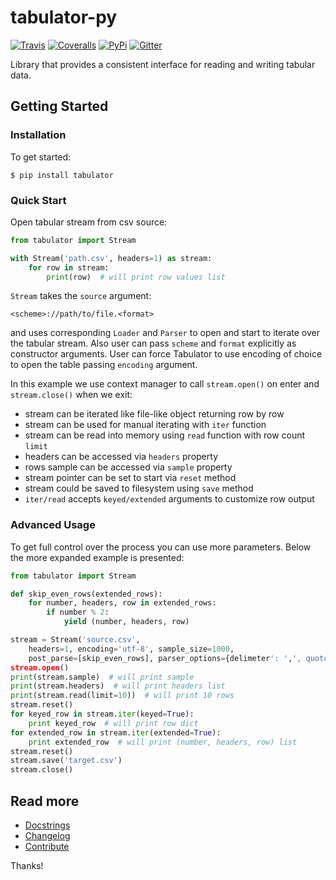 # tabulator-py

[![Travis](https://img.shields.io/travis/frictionlessdata/tabulator-py/master.svg)](https://travis-ci.org/frictionlessdata/tabulator-py)
[![Coveralls](http://img.shields.io/coveralls/frictionlessdata/tabulator-py.svg?branch=master)](https://coveralls.io/r/frictionlessdata/tabulator-py?branch=master)
[![PyPi](https://img.shields.io/pypi/v/tabulator.svg)](https://pypi.python.org/pypi/tabulator)
[![Gitter](https://img.shields.io/gitter/room/frictionlessdata/chat.svg)](https://gitter.im/frictionlessdata/chat)

Library that provides a consistent interface for reading and writing tabular data.

## Getting Started

### Installation

To get started:

```
$ pip install tabulator
```

### Quick Start

Open tabular stream from csv source:

```python
from tabulator import Stream

with Stream('path.csv', headers=1) as stream:
    for row in stream:
        print(row)  # will print row values list
```

`Stream` takes the `source` argument:

```
<scheme>://path/to/file.<format>
```
and uses corresponding `Loader` and `Parser` to open and start to iterate
over the tabular stream. Also user can pass `scheme` and `format` explicitly
as constructor arguments. User can force Tabulator to use encoding of choice
to open the table passing `encoding` argument.

In this example we use context manager to call `stream.open()` on enter
and `stream.close()` when we exit:
- stream can be iterated like file-like object returning row by row
- stream can be used for manual iterating with `iter` function
- stream can be read into memory using `read` function with row count `limit`
- headers can be accessed via `headers` property
- rows sample can be accessed via `sample` property
- stream pointer can be set to start via `reset` method
- stream could be saved to filesystem using `save` method
- `iter/read` accepts `keyed/extended` arguments to customize row output

### Advanced Usage

To get full control over the process you can use more parameters.
Below the more expanded example is presented:

```python
from tabulator import Stream

def skip_even_rows(extended_rows):
    for number, headers, row in extended_rows:
        if number % 2:
            yield (number, headers, row)

stream = Stream('source.csv',
    headers=1, encoding='utf-8', sample_size=1000,
    post_parse=[skip_even_rows], parser_options={delimeter': ',', quotechar: '|'})
stream.open()
print(stream.sample)  # will print sample
print(stream.headers)  # will print headers list
print(stream.read(limit=10))  # will print 10 rows
stream.reset()
for keyed_row in stream.iter(keyed=True):
    print keyed_row  # will print row dict
for extended_row in stream.iter(extended=True):
    print extended_row  # will print (number, headers, row) list
stream.reset()
stream.save('target.csv')
stream.close()
```

## Read more

- [Docstrings](https://github.com/frictionlessdata/tabulator-py/tree/master/tabulator)
- [Changelog](https://github.com/frictionlessdata/tabulator-py/releases)
- [Contribute](CONTRIBUTING.md)

Thanks!
